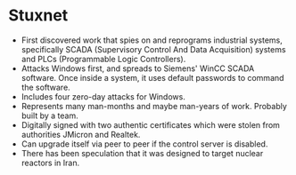Stuxnet
=======

* First discovered work that spies on and reprograms industrial systems, specifically SCADA (Supervisory Control And Data Acquisition) systems and PLCs (Programmable Logic Controllers).
* Attacks Windows first, and spreads to Siemens' WinCC SCADA software. Once inside a system, it uses default passwords to command the software.
* Includes four zero-day attacks for Windows.
* Represents many man-months and maybe man-years of work. Probably built by a team.
* Digitally signed with two authentic certificates which were stolen from authorities JMicron and Realtek.
* Can upgrade itself via peer to peer if the control server is disabled.
* There has been speculation that it was designed to target nuclear reactors in Iran.

